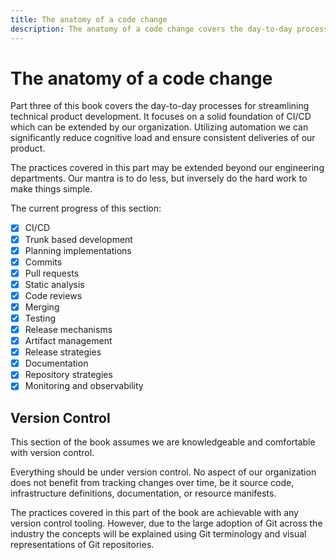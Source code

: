 ```yaml
---
title: The anatomy of a code change
description: The anatomy of a code change covers the day-to-day processes for streamlining technical product development. It focuses on a solid foundation of CI/CD which can be extended by our organization. Utilizing automation we can reduce cognitive load and ensure consistent deliveries of our product.
---
```


# The anatomy of a code change

Part three of this book covers the day-to-day processes for streamlining technical product development. It focuses on a solid foundation of CI/CD which can be extended by our organization. Utilizing automation we can <!-- vale write-good.Weasel = NO -->significantly<!-- vale write-good.Weasel = YES --> reduce cognitive load and ensure consistent deliveries of our product.

The practices covered in this part may be extended beyond our engineering departments. Our mantra is to do less, but inversely do the hard work to make things <!-- vale alex.Condescending = NO -->simple<!-- vale alex.Condescending = YES -->.

The current progress of this section:

- [x] CI/CD
- [x] Trunk based development
- [x] Planning implementations
- [x] Commits
- [x] Pull requests
- [x] Static analysis
- [x] Code reviews
- [x] Merging
- [x] Testing
- [x] Release mechanisms
- [x] Artifact management
- [x] Release strategies
- [x] Documentation
- [x] Repository strategies
- [x] Monitoring and observability

## Version Control

This section of the book assumes we are knowledgeable and comfortable with version control. 

Everything should be under version control. No aspect of our organization does not benefit from tracking changes over time, be it source code, infrastructure definitions, documentation, or resource manifests.

The practices covered in this part of the book are achievable with any version control tooling. However, due to the large adoption of Git across the industry the concepts will be explained using Git terminology and visual representations of Git repositories.
